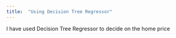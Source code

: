 ```yaml
---
title:  "Using Decision Tree Regressor"
---
```


I have used Decision Tree Regressor to decide on the home price 
